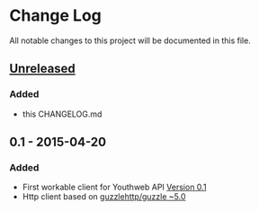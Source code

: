 # Change Log
All notable changes to this project will be documented in this file.

## [Unreleased][unreleased]
### Added
- this CHANGELOG.md

## 0.1 - 2015-04-20
### Added
- First workable client for Youthweb API  [Version 0.1](https://github.com/youthweb/youthweb-api/releases/tag/0.1)
- Http client based on [guzzlehttp/guzzle ~5.0](https://github.com/guzzle/guzzle)

[unreleased]: https://github.com/youthweb/youthweb-api/compare/0.1...HEAD
